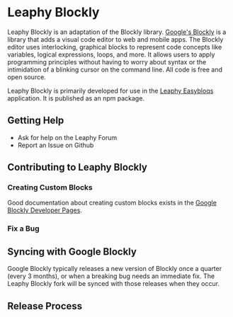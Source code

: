 # Leaphy Blockly 

Leaphy Blockly is an adaptation of the Blockly library. [Google's Blockly](https://github.com/google/blockly) is a library that adds a visual code editor to web and mobile apps. The Blockly editor uses interlocking, graphical blocks to represent code concepts like variables, logical expressions, loops, and more. It allows users to apply programming principles without having to worry about syntax or the intimidation of a blinking cursor on the command line.  All code is free and open source.

Leaphy Blockly is primarily developed for use in the [Leaphy Easybloqs](https://github.com/leaphy-robotics/leaphy-client) application. It is published as an npm package. 


## Getting Help

* Ask for help on the Leaphy Forum
* Report an Issue on Github

## Contributing to Leaphy Blockly

### Creating Custom Blocks

Good documentation about creating custom blocks exists in the [Google Blockly Developer Pages](https://developers.google.com/blockly/guides/create-custom-blocks/overview).

### Fix a Bug



## Syncing with Google Blockly

Google Blockly typically releases a new version of Blockly once a quarter (every 3 months), or when a breaking bug needs an immediate fix. The Leaphy Blockly fork will be synced with those releases when they occur. 

## Release Process



